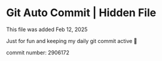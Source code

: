 # Git Auto Commit | Hidden File

This file was added Feb 12, 2025

Just for fun and keeping my daily git commit active 🤪

commit number: 2906172
